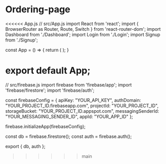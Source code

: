 # Ordering-page
<<<<<< App.js
// src/App.js
import React from 'react';
import { BrowserRouter as Router, Route, Switch } from 'react-router-dom';
import Dashboard from './Dashboard';
import Login from './Login';
import Signup from './Signup';

const App = () => {
  return (
    <Router>
      <Switch>
        <Route path="/" exact component={Dashboard} />
        <Route path="/login" component={Login} />
        <Route path="/signup" component={Signup} />
      </Switch>
    </Router>
  );
}

export default App;
======
// src/firebase.js
import firebase from 'firebase/app';
import 'firebase/firestore';
import 'firebase/auth';

const firebaseConfig = {
  apiKey: "YOUR_API_KEY",
  authDomain: "YOUR_PROJECT_ID.firebaseapp.com",
  projectId: "YOUR_PROJECT_ID",
  storageBucket: "YOUR_PROJECT_ID.appspot.com",
  messagingSenderId: "YOUR_MESSAGING_SENDER_ID",
  appId: "YOUR_APP_ID"
};

firebase.initializeApp(firebaseConfig);

const db = firebase.firestore();
const auth = firebase.auth();

export { db, auth };
>>>>>> main
